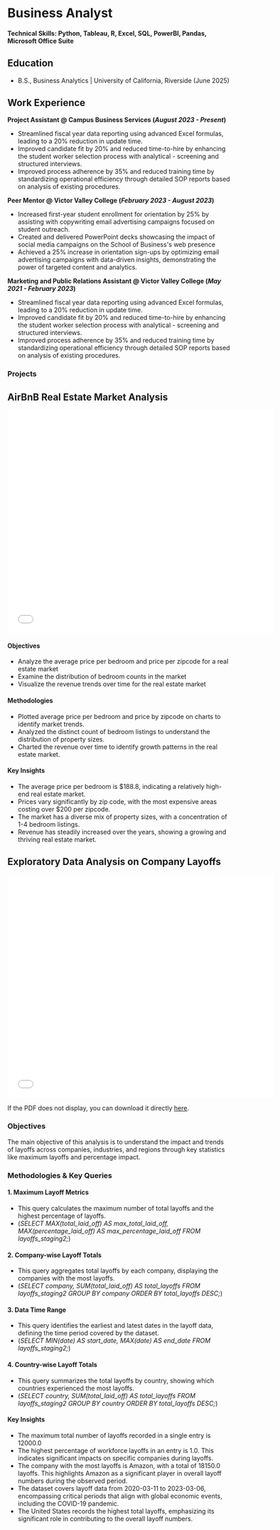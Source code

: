 # Business Analyst

#### Technical Skills: Python, Tableau, R, Excel, SQL, PowerBI, Pandas, Microsoft Office Suite

## Education
- B.S., Business Analytics | University of California, Riverside (June 2025)

## Work Experience
**Project Assistant @ Campus Business Services (_August 2023 - Present_)**
- Streamlined fiscal year data reporting using advanced Excel formulas, leading to a 20% reduction in update time.
- Improved candidate fit by 20% and reduced time-to-hire by enhancing the student worker selection process with analytical - screening and structured interviews.
- Improved process adherence by 35% and reduced training time by standardizing operational efficiency through detailed SOP reports based on analysis of existing procedures.

**Peer Mentor @ Victor Valley College (_February 2023 - August 2023_)**
- Increased first-year student enrollment for orientation by 25% by assisting with copywriting email advertising campaigns focused on student outreach.
- Created and delivered PowerPoint decks showcasing the impact of social media campaigns on the School of Business's web presence
- Achieved a 25% increase in orientation sign-ups by optimizing email advertising campaigns with data-driven insights, demonstrating the power of targeted content and analytics.

**Marketing and Public Relations Assistant @ Victor Valley College (_May 2021 - February 2023_)**
- Streamlined fiscal year data reporting using advanced Excel formulas, leading to a 20% reduction in update time.
- Improved candidate fit by 20% and reduced time-to-hire by enhancing the student worker selection process with analytical - screening and structured interviews.
- Improved process adherence by 35% and reduced training time by standardizing operational efficiency through detailed SOP reports based on analysis of existing procedures.

### Projects
## AirBnB Real Estate Market Analysis

<embed src="assets/img/AirBnB Full Project.pdf" width="600" height="500" alt="pdf">

#### Objectives
- Analyze the average price per bedroom and price per zipcode for a real estate market
- Examine the distribution of bedroom counts in the market
- Visualize the revenue trends over time for the real estate market

#### Methodologies
- Plotted average price per bedroom and price by zipcode on charts to identify market trends.
- Analyzed the distinct count of bedroom listings to understand the distribution of property sizes.
- Charted the revenue over time to identify growth patterns in the real estate market. 

#### Key Insights
- The average price per bedroom is $188.8, indicating a relatively high-end real estate market.
- Prices vary significantly by zip code, with the most expensive areas costing over $200 per zipcode.
- The market has a diverse mix of property sizes, with a concentration of 1-4 bedroom listings.
- Revenue has steadily increased over the years, showing a growing and thriving real estate market.

## Exploratory Data Analysis on Company Layoffs
<embed src="assets/img/Exploratory%20Data%20Analysis%20on%20Company%20Layoffs%20(2).pdf" width="600" height="500" alt="pdf">

<p>If the PDF does not display, you can download it directly <a href="assets/img/Exploratory%20Data%20Analysis%20on%20Company%20Layoffs%20(2).pdf">here</a>.</p>

### Objectives
The main objective of this analysis is to understand the impact and trends of layoffs across companies, industries, and regions through key statistics like maximum layoffs and percentage impact. 

### Methodologies & Key Queries

#### 1. Maximum Layoff Metrics
- This query calculates the maximum number of total layoffs and the highest percentage of layoffs.
- (_SELECT MAX(total_laid_off) AS max_total_laid_off, MAX(percentage_laid_off) AS max_percentage_laid_off
FROM layoffs_staging2;_)

#### 2. Company-wise Layoff Totals
- This query aggregates total layoffs by each company, displaying the companies with the most layoffs.
- (_SELECT company, SUM(total_laid_off) AS total_layoffs
FROM layoffs_staging2
GROUP BY company
ORDER BY total_layoffs DESC;_)

#### 3. Data Time Range
- This query identifies the earliest and latest dates in the layoff data, defining the time period covered by the dataset.
- (_SELECT MIN(date) AS start_date, MAX(date) AS end_date
FROM layoffs_staging2;_)

#### 4. Country-wise Layoff Totals
- This query summarizes the total layoffs by country, showing which countries experienced the most layoffs.
- (_SELECT country, SUM(total_laid_off) AS total_layoffs
FROM layoffs_staging2
GROUP BY country
ORDER BY total_layoffs DESC;_)

#### Key Insights
- The maximum total number of layoffs recorded in a single entry is 12000.0
- The highest percentage of workforce layoffs in an entry is 1.0. This indicates significant impacts on specific companies during layoffs.
- The company with the most layoffs is Amazon, with a total of 18150.0 layoffs. This highlights Amazon as a significant player in overall layoff numbers during the observed period.
- The dataset covers layoff data from 2020-03-11 to 2023-03-06, encompassing critical periods that align with global economic events, including the COVID-19 pandemic.
- The United States records the highest total layoffs, emphasizing its significant role in contributing to the overall layoff numbers.










